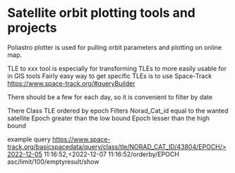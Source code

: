 # Satellite orbit plotting tools and projects

Poliastro plotter is used for pulling orbit parameters and plotting on online map. 

TLE to xxx tool is especially for transforming TLEs to more easily usable for in GIS tools
Fairly easy way to get specific TLEs is to use Space-Track https://www.space-track.org/#queryBuilder

There should be a few for each day, so it is convenient to filter by date

There Class TLE ordered by epoch
Filters 
Norad_Cat_id equal to the wanted satellite
Epoch greater than the low bound
Epoch lesser than the high bound

example query
https://www.space-track.org/basicspacedata/query/class/tle/NORAD_CAT_ID/43804/EPOCH/>2022-12-05 11:16:52,<2022-12-07 11:16:52/orderby/EPOCH asc/limit/100/emptyresult/show
